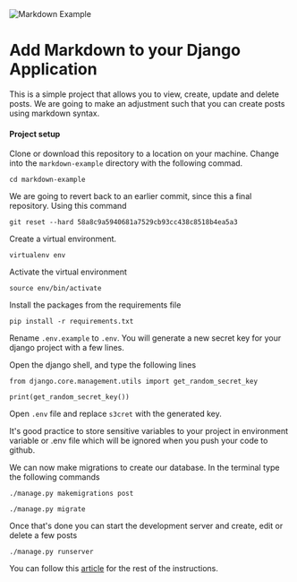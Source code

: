 <img src="Markdown Example · Django.png" alt="Markdown Example">

# Add Markdown to your Django Application

This is a simple project that allows you to view, create, update and delete posts. We are going to make an adjustment such that you can create posts using markdown syntax. 

#### Project setup
Clone or download this repository to a location on your machine. Change into the `markdown-example` directory with the following commad.

```
cd markdown-example
```

We are going to revert back to an earlier commit, since this a final repository. Using this command

```
git reset --hard 58a8c9a5940681a7529cb93cc438c8518b4ea5a3
```

Create a virtual environment.

```
virtualenv env
```

Activate the virtual environment

```
source env/bin/activate
```

Install the packages from the requirements file

```
pip install -r requirements.txt
```

Rename `.env.example` to `.env`. You will generate a new secret key for your django project with a few lines.

Open the django shell, and type the following lines

```
from django.core.management.utils import get_random_secret_key

print(get_random_secret_key())
```
Open `.env` file and replace `s3cret` with the generated key. 

It's good practice to store sensitive variables to your project in environment variable or .env file which will be ignored when you push your code to github.

We can now make migrations to create our database. In the terminal type the following commands

```
./manage.py makemigrations post

./manage.py migrate
```

Once that's done you can start the development server and create, edit or delete a few posts

```
./manage.py runserver
```

You can follow this [article](https://devfolio.herokuapp.com/blog/2019/11/19/add-markdown-your-django-application/) for the rest of the instructions.